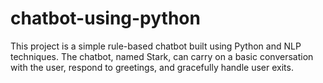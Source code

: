 # chatbot-using-python
This project is a simple rule-based chatbot built using Python and NLP techniques. The chatbot, named Stark, can carry on a basic conversation with the user, respond to greetings, and gracefully handle user exits.
